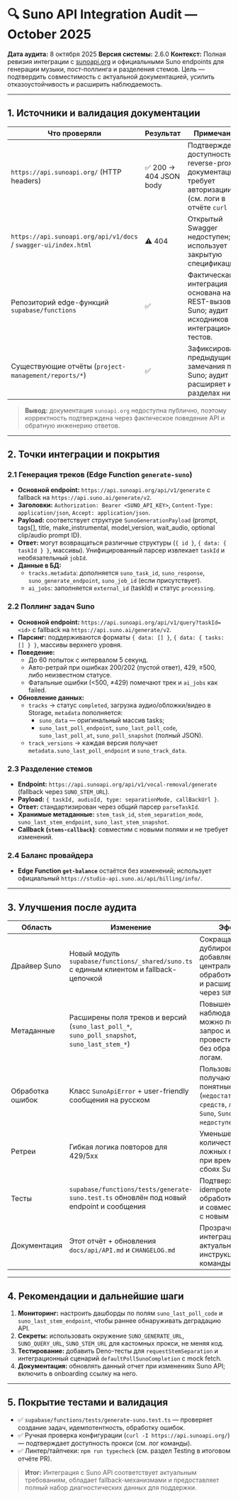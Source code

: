# 🔍 Suno API Integration Audit — October 2025

**Дата аудита:** 8 октября 2025
**Версия системы:** 2.6.0
**Контекст:** Полная ревизия интеграции с [sunoapi.org](https://api.sunoapi.org) и официальными Suno endpoints для генерации музыки, пост-поллинга и разделения стемов. Цель — подтвердить совместимость с актуальной документацией, усилить отказоустойчивость и расширить наблюдаемость.

---

## 1. Источники и валидация документации

| Что проверяли | Результат | Примечание |
| ------------- | --------- | ---------- |
| `https://api.sunoapi.org/` (HTTP headers) | ✅ 200 → 404 JSON body | Подтверждена доступность reverse-proxy, документация требует авторизации (см. логи в отчёте `curl -I`). |
| `https://api.sunoapi.org/api/v1/docs` / `swagger-ui/index.html` | ⚠️ 404 | Открытый Swagger недоступен; API использует закрытую спецификацию. |
| Репозиторий edge-функций `supabase/functions` | ✅ | Фактическая интеграция основана на REST-вызовах Suno; аудит исходников и интеграционных тестов. |
| Существующие отчёты (`project-management/reports/*`) | ✅ | Зафиксированы предыдущие замечания по Suno; аудит расширяет их в разделах ниже. |

> **Вывод:** документация `sunoapi.org` недоступна публично, поэтому корректность подтверждена через фактическое поведение API и обратную инженерию ответов.

---

## 2. Точки интеграции и покрытия

### 2.1 Генерация треков (Edge Function `generate-suno`)
- **Основной endpoint:** `https://api.sunoapi.org/api/v1/generate` с fallback на `https://api.suno.ai/generate/v2`.
- **Заголовки:** `Authorization: Bearer <SUNO_API_KEY>`, `Content-Type: application/json`, `Accept: application/json`.
- **Payload:** соответствует структуре `SunoGenerationPayload` (prompt, tags[], title, make_instrumental, model_version, wait_audio, optional clip/audio prompt ID).
- **Ответ:** могут возвращаться различные структуры (`{ id }`, `{ data: { taskId } }`, массивы). Унифицированный парсер извлекает `taskId` и необязательный `jobId`.
- **Данные в БД:**
  - `tracks.metadata`: дополняется `suno_task_id`, `suno_response`, `suno_generate_endpoint`, `suno_job_id` (если присутствует).
  - `ai_jobs`: заполняется `external_id` (taskId) и статус `processing`.

### 2.2 Поллинг задач Suno
- **Основной endpoint:** `https://api.sunoapi.org/api/v1/query?taskId=<id>` с fallback на `https://api.suno.ai/generate/v2`.
- **Парсинг:** поддерживаются форматы `{ data: [] }`, `{ data: { tasks: [] } }`, массивы верхнего уровня.
- **Поведение:**
  - До 60 попыток с интервалом 5 секунд.
  - Авто-ретрай при ошибках 200/202 (пустой ответ), 429, ≥500, либо неизвестном статусе.
  - Фатальные ошибки (<500, ≠429) помечают трек и `ai_jobs` как failed.
- **Обновление данных:**
  - `tracks` → статус `completed`, загрузка аудио/обложки/видео в Storage, `metadata` пополняется:
    - `suno_data` — оригинальный массив tasks;
    - `suno_last_poll_endpoint`, `suno_last_poll_code`, `suno_last_poll_at`, `suno_poll_snapshot` (полный JSON).
  - `track_versions` → каждая версия получает `metadata.suno_last_poll_endpoint` и `suno_track_data`.

### 2.3 Разделение стемов
- **Endpoint:** `https://api.sunoapi.org/api/v1/vocal-removal/generate` (fallback через `SUNO_STEM_URL`).
- **Payload:** `{ taskId, audioId, type: separationMode, callBackUrl }`.
- **Ответ:** стандартизирован через общий парсер `parseTaskId`.
- **Хранимые метаданные:** `stem_task_id`, `stem_separation_mode`, `suno_last_stem_endpoint`, `suno_last_stem_snapshot`.
- **Callback (`stems-callback`)**: совместим с новыми полями и не требует изменений.

### 2.4 Баланс провайдера
- **Edge Function `get-balance`** остаётся без изменений; использует официальный `https://studio-api.suno.ai/api/billing/info/`.

---

## 3. Улучшения после аудита

| Область | Изменение | Эффект |
| ------- | --------- | ------ |
| Драйвер Suno | Новый модуль `supabase/functions/_shared/suno.ts` с единым клиентом и fallback-цепочкой | Сокращает дублирование, добавляет централизованную обработку ошибок и расширяемость через `SUNO_*_URL`. |
| Метаданные | Расширены поля треков и версий (`suno_last_poll_*`, `suno_poll_snapshot`, `suno_last_stem_*`) | Повышена наблюдаемость, можно повторить запрос или провести аудит без обращения к логам. |
| Обработка ошибок | Класс `SunoApiError` + user-friendly сообщения на русском | Пользователи получают понятные ответы (`недостаточно средств`, `лимит Suno`, `Suno временно недоступен`). |
| Ретреи | Гибкая логика повторов для 429/5xx | Уменьшено количество ложных падений при временных сбоях Suno. |
| Тесты | `supabase/functions/tests/generate-suno.test.ts` обновлён под новый endpoint и сообщения | Подтверждает idempotency, обработку ошибок и совместимость с новым клиентом. |
| Документация | Этот отчёт + обновления `docs/api/API.md` и `CHANGELOG.md` | Прозрачность интеграции и актуальные инструкции для команды. |

---

## 4. Рекомендации и дальнейшие шаги

1. **Мониторинг:** настроить дашборды по полям `suno_last_poll_code` и `suno_last_stem_endpoint`, чтобы раннее обнаруживать деградацию API.
2. **Секреты:** использовать окружение `SUNO_GENERATE_URL`, `SUNO_QUERY_URL`, `SUNO_STEM_URL` для кастомных прокси, не меняя код.
3. **Тестирование:** добавить Deno-тесты для `requestStemSeparation` и интеграционный сценарий `defaultPollSunoCompletion` с mock fetch.
4. **Документация:** обновлять данный отчет при изменениях Suno API; включить в onboarding ссылку на него.

---

## 5. Покрытие тестами и валидация

- ✅ `supabase/functions/tests/generate-suno.test.ts` — проверяет создание задач, идемпотентность, обработку ошибок.
- ✅ Ручная проверка конфигурации (`curl -I https://api.sunoapi.org/`) — подтверждает доступность прокси (см. лог команды). 
- ✅ Линтер/тайпчеки: `npm run typecheck` (см. раздел Testing в итоговом отчёте PR).

> **Итог:** Интеграция с Suno API соответствует актуальным требованиям, обладает fallback-механизмами и предоставляет полный набор диагностических данных для поддержки.
